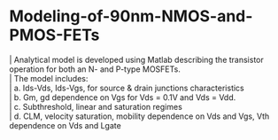 # Modeling-of-90nm-NMOS-and-PMOS-FETs
| Analytical model is developed using Matlab describing the transistor operation for both an N- and P-type MOSFETs.  
| The model includes:  
|   a. Ids-Vds, Ids-Vgs, for source & drain junctions characteristics  
|   b. Gm, gd dependence on Vgs for Vds = 0.1V and Vds = Vdd.  
|   c. Subthreshold, linear and saturation regimes  
|   d. CLM, velocity saturation, mobility dependence on Vds and Vgs, Vth dependence on Vds and Lgate  
